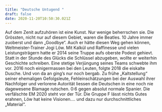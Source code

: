 ```yaml
---
title: "Deutsche Untugend "
draft: false
date: 2020-11-20T10:50:30.021Z
---
```

Auf dem Zenit aufzuhören ist eine Kunst. Nur wenige beherrschen sie. Die Grössten, nicht nur auf diesem Gebiet, waren die Beatles. 10 Jahre immer zuoberst und dann „Goodbye“. Auch er hätte diesen Weg gehen können, Weltmeister-Trainer Jogi Löw. Mit Kalkül und Raffinesse und vielen Leistungsträgern hatte er 2014 seine Truppe aufs oberste Podest gehievt. Statt in der Stunde des Glücks die Schlüssel abzugeben, wollte er weiterhin Geschichte schreiben. Eine stetige Verjüngung seines Teams schwebte ihm vor. 2016 noch einigermassen bei den Leuten, folgte 2018 die eiskalte Dusche. Und von da an ging’s nur noch bergab. Zu frühe „Kaltstellung“ seiner ehemaligen Gefolgsleute, Fehleinschätzungen bei der Auswahl ihrer Nachfolger und verlorene Autorität liessen die Deutschen in eine noch nie dagewesene Blamage rutschen. 0:6 gegen absolut normale Spanier. Die verfälschte EM 2020 steht vor der Tür. Die Gruppe F lässt nichts Gutes erahnen, Löw hat keine Visionen.... und dazu nur durchschnittliches „Material“.